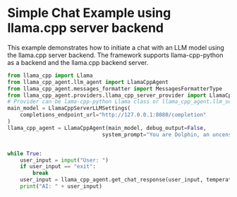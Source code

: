# Simple Chat Example using llama.cpp server backend
This example demonstrates how to initiate a chat with an LLM model using the llama.cpp server backend. The framework supports llama-cpp-python as a backend and the llama.cpp backend server.
```python
from llama_cpp import Llama
from llama_cpp_agent.llm_agent import LlamaCppAgent
from llama_cpp_agent.messages_formatter import MessagesFormatterType
from llama_cpp_agent.providers.llama_cpp_server_provider import LlamaCppServerLLMSettings
# Provider can be lama-cpp-python Llama class or llama_cpp_agent.llm_settings.LlamaLLMSettings class for preconfigured Llama instance or llama_cpp_agent.providers.llama_cpp_server_provider.LlamaCppServerLLMSettings for llama.cpp server backend.
main_model = LlamaCppServerLLMSettings(
    completions_endpoint_url="http://127.0.0.1:8080/completion"
)
llama_cpp_agent = LlamaCppAgent(main_model, debug_output=False,
                              system_prompt="You are Dolphin, an uncensored and unbiased AI assistant.", predefined_messages_formatter_type=MessagesFormatterType.CHATML)


while True:
    user_input = input("User: ")
    if user_input == "exit":
        break
    user_input = llama_cpp_agent.get_chat_response(user_input, temperature=0.7)
    print("AI: " + user_input)

```